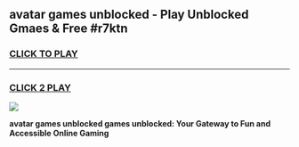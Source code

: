 
## avatar games unblocked - Play Unblocked Gmaes & Free #r7ktn
<h3>
<a href="https://premium.freeplayer.one?title=avatar_games_unblocked&ref=03M">CLICK TO PLAY</a></h3>
<hr>

<h3>
<a href="https://premium.freeplayer.one?title=avatar_games_unblocked&ref=03M">CLICK 2 PLAY</a>
  
</h3>

<a href="https://premium.freeplayer.one?title=avatar_games_unblocked&ref=03M"><img src="https://clearcache.store/games.png"></a>


**avatar games unblocked games unblocked: Your Gateway to Fun and Accessible Online Gaming**
